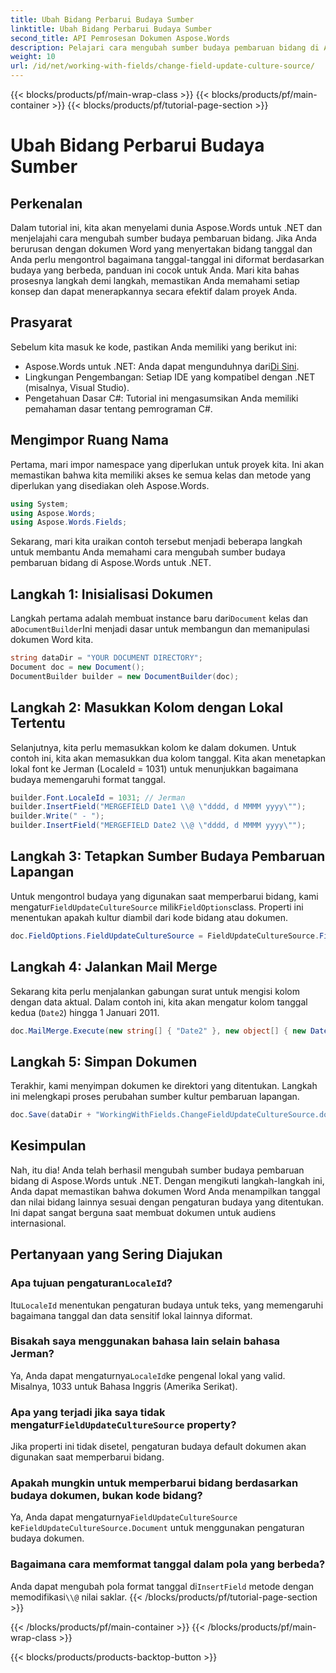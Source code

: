```yaml
---
title: Ubah Bidang Perbarui Budaya Sumber
linktitle: Ubah Bidang Perbarui Budaya Sumber
second_title: API Pemrosesan Dokumen Aspose.Words
description: Pelajari cara mengubah sumber budaya pembaruan bidang di Aspose.Words untuk .NET dengan panduan ini. Kontrol format tanggal berdasarkan budaya yang berbeda dengan mudah.
weight: 10
url: /id/net/working-with-fields/change-field-update-culture-source/
---
```


{{< blocks/products/pf/main-wrap-class >}}
{{< blocks/products/pf/main-container >}}
{{< blocks/products/pf/tutorial-page-section >}}

# Ubah Bidang Perbarui Budaya Sumber

## Perkenalan

Dalam tutorial ini, kita akan menyelami dunia Aspose.Words untuk .NET dan menjelajahi cara mengubah sumber budaya pembaruan bidang. Jika Anda berurusan dengan dokumen Word yang menyertakan bidang tanggal dan Anda perlu mengontrol bagaimana tanggal-tanggal ini diformat berdasarkan budaya yang berbeda, panduan ini cocok untuk Anda. Mari kita bahas prosesnya langkah demi langkah, memastikan Anda memahami setiap konsep dan dapat menerapkannya secara efektif dalam proyek Anda.

## Prasyarat

Sebelum kita masuk ke kode, pastikan Anda memiliki yang berikut ini:

-  Aspose.Words untuk .NET: Anda dapat mengunduhnya dari[Di Sini](https://releases.aspose.com/words/net/).
- Lingkungan Pengembangan: Setiap IDE yang kompatibel dengan .NET (misalnya, Visual Studio).
- Pengetahuan Dasar C#: Tutorial ini mengasumsikan Anda memiliki pemahaman dasar tentang pemrograman C#.

## Mengimpor Ruang Nama

Pertama, mari impor namespace yang diperlukan untuk proyek kita. Ini akan memastikan bahwa kita memiliki akses ke semua kelas dan metode yang diperlukan yang disediakan oleh Aspose.Words.

```csharp
using System;
using Aspose.Words;
using Aspose.Words.Fields;
```

Sekarang, mari kita uraikan contoh tersebut menjadi beberapa langkah untuk membantu Anda memahami cara mengubah sumber budaya pembaruan bidang di Aspose.Words untuk .NET.

## Langkah 1: Inisialisasi Dokumen

 Langkah pertama adalah membuat instance baru dari`Document` kelas dan a`DocumentBuilder`Ini menjadi dasar untuk membangun dan memanipulasi dokumen Word kita.

```csharp
string dataDir = "YOUR DOCUMENT DIRECTORY";
Document doc = new Document();
DocumentBuilder builder = new DocumentBuilder(doc);
```

## Langkah 2: Masukkan Kolom dengan Lokal Tertentu

Selanjutnya, kita perlu memasukkan kolom ke dalam dokumen. Untuk contoh ini, kita akan memasukkan dua kolom tanggal. Kita akan menetapkan lokal font ke Jerman (LocaleId = 1031) untuk menunjukkan bagaimana budaya memengaruhi format tanggal.

```csharp
builder.Font.LocaleId = 1031; // Jerman
builder.InsertField("MERGEFIELD Date1 \\@ \"dddd, d MMMM yyyy\"");
builder.Write(" - ");
builder.InsertField("MERGEFIELD Date2 \\@ \"dddd, d MMMM yyyy\"");
```

## Langkah 3: Tetapkan Sumber Budaya Pembaruan Lapangan

 Untuk mengontrol budaya yang digunakan saat memperbarui bidang, kami mengatur`FieldUpdateCultureSource` milik`FieldOptions`class. Properti ini menentukan apakah kultur diambil dari kode bidang atau dokumen.

```csharp
doc.FieldOptions.FieldUpdateCultureSource = FieldUpdateCultureSource.FieldCode;
```

## Langkah 4: Jalankan Mail Merge

Sekarang kita perlu menjalankan gabungan surat untuk mengisi kolom dengan data aktual. Dalam contoh ini, kita akan mengatur kolom tanggal kedua (`Date2`) hingga 1 Januari 2011.

```csharp
doc.MailMerge.Execute(new string[] { "Date2" }, new object[] { new DateTime(2011, 1, 1) });
```

## Langkah 5: Simpan Dokumen

Terakhir, kami menyimpan dokumen ke direktori yang ditentukan. Langkah ini melengkapi proses perubahan sumber kultur pembaruan lapangan.

```csharp
doc.Save(dataDir + "WorkingWithFields.ChangeFieldUpdateCultureSource.docx");
```

## Kesimpulan

Nah, itu dia! Anda telah berhasil mengubah sumber budaya pembaruan bidang di Aspose.Words untuk .NET. Dengan mengikuti langkah-langkah ini, Anda dapat memastikan bahwa dokumen Word Anda menampilkan tanggal dan nilai bidang lainnya sesuai dengan pengaturan budaya yang ditentukan. Ini dapat sangat berguna saat membuat dokumen untuk audiens internasional.

## Pertanyaan yang Sering Diajukan

###  Apa tujuan pengaturan`LocaleId`?
 Itu`LocaleId` menentukan pengaturan budaya untuk teks, yang memengaruhi bagaimana tanggal dan data sensitif lokal lainnya diformat.

### Bisakah saya menggunakan bahasa lain selain bahasa Jerman?
 Ya, Anda dapat mengaturnya`LocaleId`ke pengenal lokal yang valid. Misalnya, 1033 untuk Bahasa Inggris (Amerika Serikat).

###  Apa yang terjadi jika saya tidak mengatur`FieldUpdateCultureSource` property?
Jika properti ini tidak disetel, pengaturan budaya default dokumen akan digunakan saat memperbarui bidang.

### Apakah mungkin untuk memperbarui bidang berdasarkan budaya dokumen, bukan kode bidang?
 Ya, Anda dapat mengaturnya`FieldUpdateCultureSource` ke`FieldUpdateCultureSource.Document` untuk menggunakan pengaturan budaya dokumen.

### Bagaimana cara memformat tanggal dalam pola yang berbeda?
 Anda dapat mengubah pola format tanggal di`InsertField` metode dengan memodifikasi`\\@` nilai saklar.
{{< /blocks/products/pf/tutorial-page-section >}}

{{< /blocks/products/pf/main-container >}}
{{< /blocks/products/pf/main-wrap-class >}}

{{< blocks/products/products-backtop-button >}}

